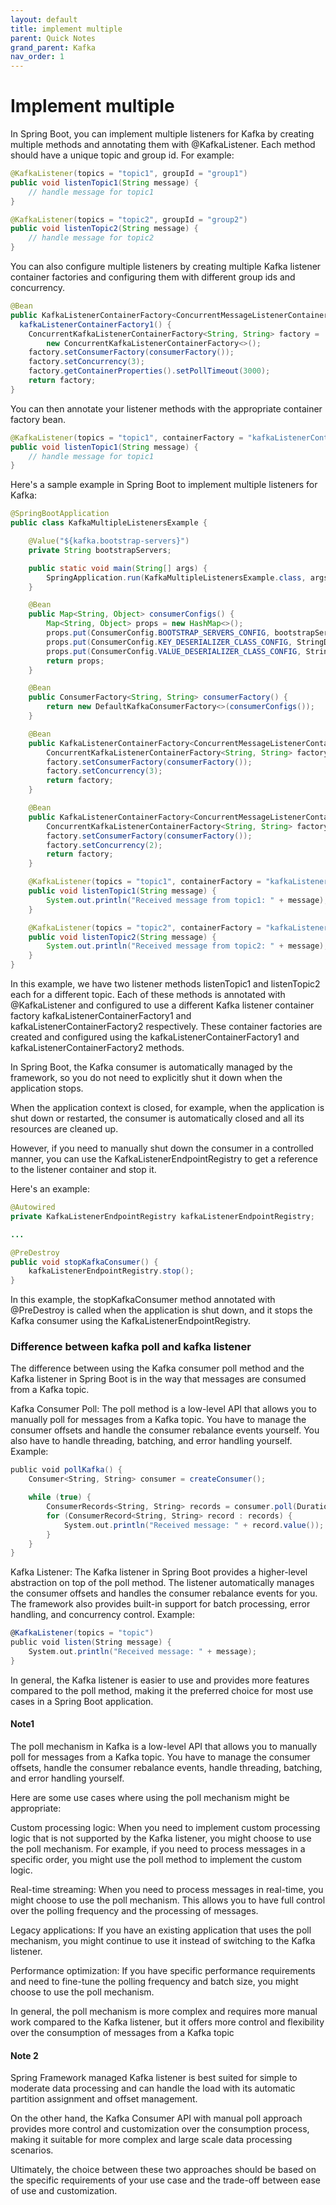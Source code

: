 ```yaml
---
layout: default
title: implement multiple
parent: Quick Notes
grand_parent: Kafka
nav_order: 1
---
```

# Implement multiple

In Spring Boot, you can implement multiple listeners for Kafka by creating multiple methods and annotating them with @KafkaListener. Each method should have a unique topic and group id. For example:

```java
@KafkaListener(topics = "topic1", groupId = "group1")
public void listenTopic1(String message) {
    // handle message for topic1
}

@KafkaListener(topics = "topic2", groupId = "group2")
public void listenTopic2(String message) {
    // handle message for topic2
}
```
You can also configure multiple listeners by creating multiple Kafka listener container factories and configuring them with different group ids and concurrency.

```java
@Bean
public KafkaListenerContainerFactory<ConcurrentMessageListenerContainer<String, String>> 
  kafkaListenerContainerFactory1() {
    ConcurrentKafkaListenerContainerFactory<String, String> factory =
        new ConcurrentKafkaListenerContainerFactory<>();
    factory.setConsumerFactory(consumerFactory());
    factory.setConcurrency(3);
    factory.getContainerProperties().setPollTimeout(3000);
    return factory;
}
```
You can then annotate your listener methods with the appropriate container factory bean.

```java
@KafkaListener(topics = "topic1", containerFactory = "kafkaListenerContainerFactory1")
public void listenTopic1(String message) {
    // handle message for topic1
}
```
Here's a sample example in Spring Boot to implement multiple listeners for Kafka:

```java
@SpringBootApplication
public class KafkaMultipleListenersExample {

    @Value("${kafka.bootstrap-servers}")
    private String bootstrapServers;

    public static void main(String[] args) {
        SpringApplication.run(KafkaMultipleListenersExample.class, args);
    }

    @Bean
    public Map<String, Object> consumerConfigs() {
        Map<String, Object> props = new HashMap<>();
        props.put(ConsumerConfig.BOOTSTRAP_SERVERS_CONFIG, bootstrapServers);
        props.put(ConsumerConfig.KEY_DESERIALIZER_CLASS_CONFIG, StringDeserializer.class);
        props.put(ConsumerConfig.VALUE_DESERIALIZER_CLASS_CONFIG, StringDeserializer.class);
        return props;
    }

    @Bean
    public ConsumerFactory<String, String> consumerFactory() {
        return new DefaultKafkaConsumerFactory<>(consumerConfigs());
    }

    @Bean
    public KafkaListenerContainerFactory<ConcurrentMessageListenerContainer<String, String>> kafkaListenerContainerFactory1() {
        ConcurrentKafkaListenerContainerFactory<String, String> factory = new ConcurrentKafkaListenerContainerFactory<>();
        factory.setConsumerFactory(consumerFactory());
        factory.setConcurrency(3);
        return factory;
    }

    @Bean
    public KafkaListenerContainerFactory<ConcurrentMessageListenerContainer<String, String>> kafkaListenerContainerFactory2() {
        ConcurrentKafkaListenerContainerFactory<String, String> factory = new ConcurrentKafkaListenerContainerFactory<>();
        factory.setConsumerFactory(consumerFactory());
        factory.setConcurrency(2);
        return factory;
    }

    @KafkaListener(topics = "topic1", containerFactory = "kafkaListenerContainerFactory1")
    public void listenTopic1(String message) {
        System.out.println("Received message from topic1: " + message);
    }

    @KafkaListener(topics = "topic2", containerFactory = "kafkaListenerContainerFactory2")
    public void listenTopic2(String message) {
        System.out.println("Received message from topic2: " + message);
    }
}
```
In this example, we have two listener methods listenTopic1 and listenTopic2 each for a different topic. Each of these methods is annotated with @KafkaListener and configured to use a different Kafka listener container factory kafkaListenerContainerFactory1 and kafkaListenerContainerFactory2 respectively. These container factories are created and configured using the kafkaListenerContainerFactory1 and kafkaListenerContainerFactory2 methods.

In Spring Boot, the Kafka consumer is automatically managed by the framework, so you do not need to explicitly shut it down when the application stops.

When the application context is closed, for example, when the application is shut down or restarted, the consumer is automatically closed and all its resources are cleaned up.

However, if you need to manually shut down the consumer in a controlled manner, you can use the KafkaListenerEndpointRegistry to get a reference to the listener container and stop it.

Here's an example:

```java
@Autowired
private KafkaListenerEndpointRegistry kafkaListenerEndpointRegistry;

...

@PreDestroy
public void stopKafkaConsumer() {
    kafkaListenerEndpointRegistry.stop();
}
```
In this example, the stopKafkaConsumer method annotated with @PreDestroy is called when the application is shut down, and it stops the Kafka consumer using the KafkaListenerEndpointRegistry.

### Difference between kafka poll and  kafka listener 
The difference between using the Kafka consumer poll method and the Kafka listener in Spring Boot is in the way that messages are consumed from a Kafka topic.

Kafka Consumer Poll: The poll method is a low-level API that allows you to manually poll for messages from a Kafka topic. You have to manage the consumer offsets and handle the consumer rebalance events yourself. You also have to handle threading, batching, and error handling yourself.
Example:

```scala
public void pollKafka() {
    Consumer<String, String> consumer = createConsumer();

    while (true) {
        ConsumerRecords<String, String> records = consumer.poll(Duration.ofMillis(100));
        for (ConsumerRecord<String, String> record : records) {
            System.out.println("Received message: " + record.value());
        }
    }
}

```
Kafka Listener: The Kafka listener in Spring Boot provides a higher-level abstraction on top of the poll method. The listener automatically manages the consumer offsets and handles the consumer rebalance events for you. The framework also provides built-in support for batch processing, error handling, and concurrency control.
Example:
```scala
@KafkaListener(topics = "topic")
public void listen(String message) {
    System.out.println("Received message: " + message);
}
```
In general, the Kafka listener is easier to use and provides more features compared to the poll method, making it the preferred choice for most use cases in a Spring Boot application.

#### Note1
The poll mechanism in Kafka is a low-level API that allows you to manually poll for messages from a Kafka topic. You have to manage the consumer offsets, handle the consumer rebalance events, handle threading, batching, and error handling yourself.

Here are some use cases where using the poll mechanism might be appropriate:

Custom processing logic: When you need to implement custom processing logic that is not supported by the Kafka listener, you might choose to use the poll mechanism. For example, if you need to process messages in a specific order, you might use the poll method to implement the custom logic.

Real-time streaming: When you need to process messages in real-time, you might choose to use the poll mechanism. This allows you to have full control over the polling frequency and the processing of messages.

Legacy applications: If you have an existing application that uses the poll mechanism, you might continue to use it instead of switching to the Kafka listener.

Performance optimization: If you have specific performance requirements and need to fine-tune the polling frequency and batch size, you might choose to use the poll mechanism.

In general, the poll mechanism is more complex and requires more manual work compared to the Kafka listener, but it offers more control and flexibility over the consumption of messages from a Kafka topic

#### Note 2
Spring Framework managed Kafka listener is best suited for simple to moderate data processing and can handle the load with its automatic partition assignment and offset management.

On the other hand, the Kafka Consumer API with manual poll approach provides more control and customization over the consumption process, making it suitable for more complex and large scale data processing scenarios.

Ultimately, the choice between these two approaches should be based on the specific requirements of your use case and the trade-off between ease of use and customization.


